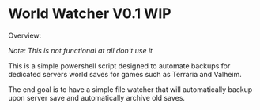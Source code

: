 World Watcher V0.1 WIP
======================

Overview:

*Note: This is not functional at all don't use it*

This is a simple powershell script designed to automate backups for dedicated servers world saves for games such as Terraria and Valheim.

The end goal is to have a simple file watcher that will automatically backup upon server save and automatically archive old saves.

